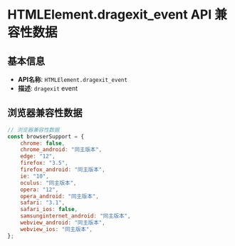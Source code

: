 # HTMLElement.dragexit_event API 兼容性数据

## 基本信息

- **API名称**: `HTMLElement.dragexit_event`
- **描述**: `dragexit` event

## 浏览器兼容性数据

```javascript
// 浏览器兼容性数据
const browserSupport = {
    chrome: false,
    chrome_android: "同主版本",
    edge: "12",
    firefox: "3.5",
    firefox_android: "同主版本",
    ie: "10",
    oculus: "同主版本",
    opera: "12",
    opera_android: "同主版本",
    safari: "3.1",
    safari_ios: false,
    samsunginternet_android: "同主版本",
    webview_android: "同主版本",
    webview_ios: "同主版本",
};

```

